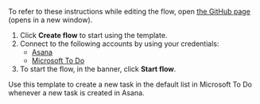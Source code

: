 To refer to these instructions while editing the flow, open [the GitHub page](https://github.com/ot4i/app-connect-templates/tree/master/resources/markdown/Create%20a%20task%20in%20Microsoft%20To%20Do%20when%20a%20new%20task%20is%20created%20in%20Asana_instructions.md) (opens in a new window).

1. Click **Create flow** to start using the template.
2. Connect to the following accounts by using your credentials:
   - [Asana](https://www.ibm.com/docs/en/app-connect/containers_cd?topic=apps-asana) 
   - [Microsoft To Do](https://www.ibm.com/docs/en/app-connect/containers_cd?topic=apps-microsoft-to-do)
3. To start the flow, in the banner, click **Start flow**.

Use this template to create a new task in the default list in Microsoft To Do whenever a new task is created in Asana.
